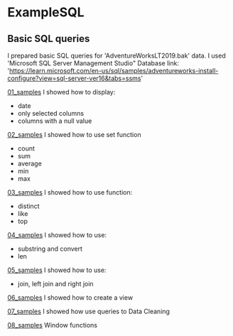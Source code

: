 # ExampleSQL
## Basic SQL queries

I prepared basic SQL queries for 'AdventureWorksLT2019.bak' data. I used 'Microsoft SQL Server Management Studio"
Database link: 'https://learn.microsoft.com/en-us/sql/samples/adventureworks-install-configure?view=sql-server-ver16&tabs=ssms'

[01_samples](queries/01_samples)
I showed how to display:
- date
- only selected columns
- columns with a null value

[02_samples](queries/02_samples)
I showed how to use set function
- count 
- sum 
- average
- min
- max

[03_samples](queries/03_samples)
I showed how to use function:
- distinct
- like
- top

[04_samples](queries/04_samples)
I showed how to use:
- substring and convert
- len

[05_samples](queries/05_samples)
I showed how to use:
- join, left join and right join

[06_samples](queries/06_samples)
I showed how to create a view

[07_samples](queries/07_samples)
I showed how use queries to Data Cleaning 

[08_samples](queries/07_samples)
Window functions
